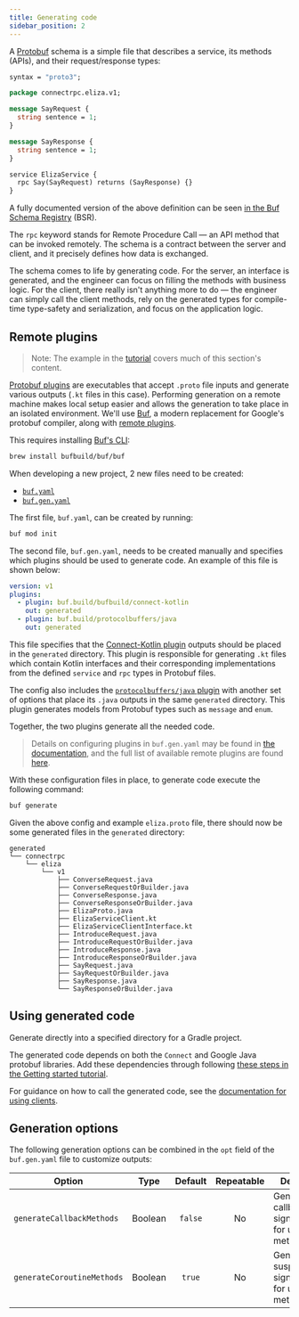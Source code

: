 ```yaml
---
title: Generating code
sidebar_position: 2
---
```


A [Protobuf][protobuf] schema is a simple file that describes a
service, its methods (APIs), and their request/response types:

```protobuf
syntax = "proto3";

package connectrpc.eliza.v1;

message SayRequest {
  string sentence = 1;
}

message SayResponse {
  string sentence = 1;
}

service ElizaService {
  rpc Say(SayRequest) returns (SayResponse) {}
}
```

A fully documented version of the above definition can be seen
[in the Buf Schema Registry](https://buf.build/connectrpc/eliza/file/main:connectrpc/eliza/v1/eliza.proto)
(BSR).

The `rpc` keyword stands for Remote Procedure Call — an API method that can be
invoked remotely. The schema is a contract between the server and client, and
it precisely defines how data is exchanged.

The schema comes to life by generating code. For the server, an interface
is generated, and the engineer can focus on filling the methods with business
logic. For the client, there really isn't anything more to do — the engineer
can simply call the client methods, rely on the generated types for
compile-time type-safety and serialization, and focus on the application logic.

## Remote plugins

> Note: The example in the [tutorial](getting-started.md) covers much of this
> section's content.

[Protobuf plugins][available-plugins] are executables that accept `.proto`
file inputs and generate various outputs (`.kt` files in this case).
Performing generation on a remote machine makes local setup easier
and allows the generation to take place in an isolated
environment. We'll use [Buf][buf], a modern replacement for
Google's protobuf compiler, along with [remote plugins][remote-plugins].

This requires installing [Buf's CLI][buf-cli]:

```bash
brew install bufbuild/buf/buf
```

When developing a new project, 2 new files need to be created:

- [`buf.yaml`][buf.yaml]
- [`buf.gen.yaml`][buf.gen.yaml]

The first file, `buf.yaml`, can be created by running:

```bash
buf mod init
```

The second file, `buf.gen.yaml`, needs to be created manually and specifies
which plugins should be used to generate code. An example of this
file is shown below:

```yaml
version: v1
plugins:
  - plugin: buf.build/bufbuild/connect-kotlin
    out: generated
  - plugin: buf.build/protocolbuffers/java
    out: generated
```

This file specifies that the [Connect-Kotlin plugin][connect-kotlin-plugin]
outputs should be placed in the `generated` directory.
This plugin is responsible for generating
`.kt` files which contain Kotlin interfaces and their
corresponding implementations from the defined `service` and `rpc` types in
Protobuf files.

The config also includes the [`protocolbuffers/java` plugin][java-protobuf-plugin] with
another set of options that place its `.java` outputs
in the same `generated` directory. This plugin
generates models from Protobuf types such as `message` and `enum`.

Together, the two plugins generate all the needed code.



> Details on configuring plugins in `buf.gen.yaml` may be found in
> [the documentation][remote-plugins], and the full list of
> available remote plugins are found [here][available-plugins].

With these configuration files in place, to generate code execute the following
command:

```bash
buf generate
```

Given the above config and example `eliza.proto` file, there should now be some
generated files in the `generated` directory:

```
generated
└── connectrpc
    └── eliza
        └── v1
            ├── ConverseRequest.java
            ├── ConverseRequestOrBuilder.java
            ├── ConverseResponse.java
            ├── ConverseResponseOrBuilder.java
            ├── ElizaProto.java
            ├── ElizaServiceClient.kt
            ├── ElizaServiceClientInterface.kt
            ├── IntroduceRequest.java
            ├── IntroduceRequestOrBuilder.java
            ├── IntroduceResponse.java
            ├── IntroduceResponseOrBuilder.java
            ├── SayRequest.java
            ├── SayRequestOrBuilder.java
            ├── SayResponse.java
            └── SayResponseOrBuilder.java
```

## Using generated code

Generate directly into a specified directory for a Gradle project.

The generated code depends on both the `Connect` and Google Java protobuf libraries.
Add these dependencies through following
[these steps in the Getting started tutorial](./getting-started.md).

For guidance on how to call the generated code, see the
[documentation for using clients](./using-clients.md).

## Generation options

The following generation options can be combined in the `opt` field of the `buf.gen.yaml` file to customize outputs:

| **Option**                 | **Type** | **Default** | **Repeatable** | **Details**                                     |
|----------------------------|:--------:|:-----------:|:--------------:|-------------------------------------------------|
| `generateCallbackMethods`  | Boolean  |   `false`   |       No       | Generate callback signatures for unary methods. |
| `generateCoroutineMethods` | Boolean  |   `true`    |       No       | Generate suspend signatures for unary methods.  |


[available-plugins]: https://buf.build/plugins
[buf]: https://buf.build/docs/
[buf.gen.yaml]: https://buf.build/docs/configuration/v1/buf-gen-yaml
[buf.yaml]: https://buf.build/docs/configuration/v1/buf-yaml
[buf-cli]: https://buf.build/docs/installation
[connect-kotlin]: https://github.com/bufbuild/connect-kotlin
[connect-kotlin-plugin]: https://buf.build/bufbuild/connect-kotlin
[java-protobuf-plugin]: https://buf.build/protocolbuffers/java
[protobuf]: https://developers.google.com/protocol-buffers
[remote-plugins]: https://buf.build/docs/bsr/remote-plugins/usage
